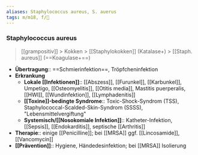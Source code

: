 ```yaml
---
aliases: Staphylococcus aureus, S. auerus
tags: m/m18, f/🦠
---
```

### Staphylococcus aureus
> [[grampositiv]] > Kokken > [[Staphylokokken]] (Katalase+) > [[Staph. aureus]] (==Koagulase+==)
- **Übertragung**:: ==Schmierinfektion==, Tröpfcheninfektion
- **Erkrankung**
	- **Lokale [[Infektionen]]**:: [[Abszess]], [[Furunkel]], [[Karbunkel]], Umpetigo, [[Osteomyelitis]], [[Otitis media]], Mastitis puerperalis, [[HWI]], [[Wundinfektion]], [[Lymphadenitis]]
	- **[[Toxine]]-bedingte  Syndrome**:: Toxic-Shock-Syndrom (TSS), Staphylococcal-Scalded-Skin-Syndrom (SSSS), "Lebensmittelvergiftung"
	- **Systemisch/[[Nosokomiale Infektion]]**:: Katheter-Infektion, [[Sepsis]], [[Endokarditis]], septische [[Arthritis]]
- **Therapie**:: einige [[Penicilline]]; bei [[MRSA]] ggf. [[Lincosamide]], [[Vancomycin]]
- **[[Prävention]]**:: Hygiene, Händedesinfektion; bei [[MRSA]] Isolierung